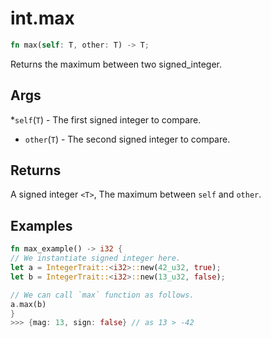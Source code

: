 # int.max

```rust
fn max(self: T, other: T) -> T;
```

Returns the maximum between two signed\_integer.

## Args

*`self`(`T`) - The first signed integer to compare.
* `other`(`T`) - The second signed integer to compare.

## Returns

A signed integer `<T>`, The maximum between `self` and `other`.

## Examples

```rust
fn max_example() -> i32 {
// We instantiate signed integer here.
let a = IntegerTrait::<i32>::new(42_u32, true);
let b = IntegerTrait::<i32>::new(13_u32, false);

// We can call `max` function as follows.
a.max(b)
}
>>> {mag: 13, sign: false} // as 13 > -42
```
